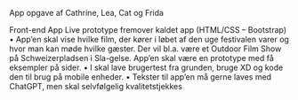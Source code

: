 App opgave 
af Cathrine, Lea, Cat og Frida 


Front-end
App Live prototype fremover kaldet app (HTML/CSS – Bootstrap)
• App’en skal vise hvilke film, der kører i løbet af den uge festivalen varer og hvor man kan møde hvilke gæster. Der vil bl.a. være et Outdoor Film Show på Schweizerpladsen i Sla-gelse. App’en skal være en prototype med få eksempler på sider.
• I skal lave brugertest fra grunden, bruge XD og kode den til brug på mobile enheder.
• Tekster til app’en må gerne laves med ChatGPT, men skal selvfølgelig kvalitetstjekkes